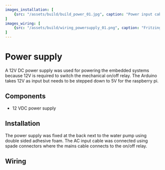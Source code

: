```yaml
---
images_installation: [
    {src: "/assets/build/build_power_01.jpg", caption: "Power input cable to DC supply attached with spade connectors"},
]
images_wiring: [
    {src: "/assets/build/wiring_powersupply_01.png", caption: "Fritzing wiring diagram for electronics power supply"},
]
---
```


# Power supply
A 12V DC power supply was used for powering the embedded systems because 12V is required to switch the mechanical on/off relay. The Arduino takes 12V as input but needs to be stepped down to 5V for the raspberry pi.

## Components
* 12 VDC power supply


## Installation
The power supply was fixed at the back next to the water pump using double sided adhesive foam. The AC input cable was connected using spade connectors where the mains cable connects to the on/off relay.

<DocsImageLayout :images="$frontmatter.images_installation"></DocsImageLayout>

## Wiring


<DocsImageLayout :images="$frontmatter.images_wiring" size="lg"></DocsImageLayout>